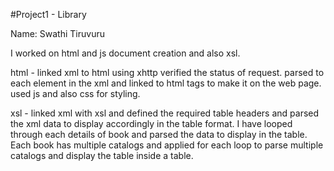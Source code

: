 #Project1 - Library

Name: Swathi Tiruvuru

I worked on  html and js document creation and also xsl.

html - linked xml to html using xhttp verified the status of request.
       parsed to each element in the xml and linked to html tags to make it on the web page.
       used js and also css for styling.

xsl - linked xml with xsl and defined the required table headers and parsed the xml data to display accordingly in the table format.
      I have looped through each details of book and parsed the data to display in the table.
      Each book has multiple catalogs and applied for each loop to parse multiple catalogs and display the table inside a table.

